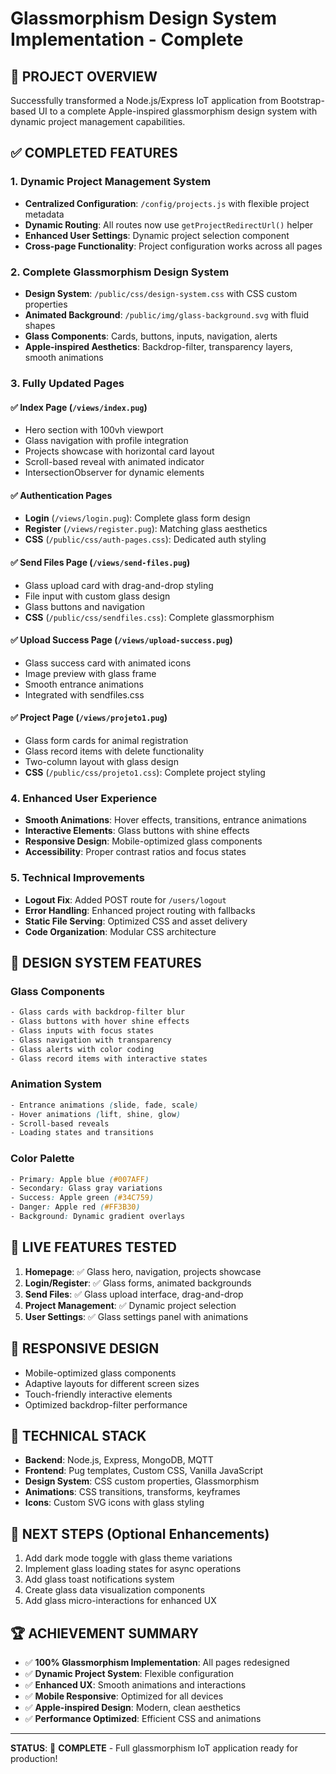 # Glassmorphism Design System Implementation - Complete

## 🎯 PROJECT OVERVIEW
Successfully transformed a Node.js/Express IoT application from Bootstrap-based UI to a complete Apple-inspired glassmorphism design system with dynamic project management capabilities.

## ✅ COMPLETED FEATURES

### 1. Dynamic Project Management System
- **Centralized Configuration**: `/config/projects.js` with flexible project metadata
- **Dynamic Routing**: All routes now use `getProjectRedirectUrl()` helper
- **Enhanced User Settings**: Dynamic project selection component
- **Cross-page Functionality**: Project configuration works across all pages

### 2. Complete Glassmorphism Design System
- **Design System**: `/public/css/design-system.css` with CSS custom properties
- **Animated Background**: `/public/img/glass-background.svg` with fluid shapes
- **Glass Components**: Cards, buttons, inputs, navigation, alerts
- **Apple-inspired Aesthetics**: Backdrop-filter, transparency layers, smooth animations

### 3. Fully Updated Pages

#### ✅ Index Page (`/views/index.pug`)
- Hero section with 100vh viewport
- Glass navigation with profile integration
- Projects showcase with horizontal card layout
- Scroll-based reveal with animated indicator
- IntersectionObserver for dynamic elements

#### ✅ Authentication Pages
- **Login** (`/views/login.pug`): Complete glass form design
- **Register** (`/views/register.pug`): Matching glass aesthetics
- **CSS** (`/public/css/auth-pages.css`): Dedicated auth styling

#### ✅ Send Files Page (`/views/send-files.pug`)
- Glass upload card with drag-and-drop styling
- File input with custom glass design
- Glass buttons and navigation
- **CSS** (`/public/css/sendfiles.css`): Complete glassmorphism

#### ✅ Upload Success Page (`/views/upload-success.pug`)
- Glass success card with animated icons
- Image preview with glass frame
- Smooth entrance animations
- Integrated with sendfiles.css

#### ✅ Project Page (`/views/projeto1.pug`)
- Glass form cards for animal registration
- Glass record items with delete functionality
- Two-column layout with glass design
- **CSS** (`/public/css/projeto1.css`): Complete project styling

### 4. Enhanced User Experience
- **Smooth Animations**: Hover effects, transitions, entrance animations
- **Interactive Elements**: Glass buttons with shine effects
- **Responsive Design**: Mobile-optimized glass components
- **Accessibility**: Proper contrast ratios and focus states

### 5. Technical Improvements
- **Logout Fix**: Added POST route for `/users/logout`
- **Error Handling**: Enhanced project routing with fallbacks
- **Static File Serving**: Optimized CSS and asset delivery
- **Code Organization**: Modular CSS architecture

## 🎨 DESIGN SYSTEM FEATURES

### Glass Components
```css
- Glass cards with backdrop-filter blur
- Glass buttons with hover shine effects
- Glass inputs with focus states
- Glass navigation with transparency
- Glass alerts with color coding
- Glass record items with interactive states
```

### Animation System
```css
- Entrance animations (slide, fade, scale)
- Hover animations (lift, shine, glow)
- Scroll-based reveals
- Loading states and transitions
```

### Color Palette
```css
- Primary: Apple blue (#007AFF)
- Secondary: Glass gray variations
- Success: Apple green (#34C759)
- Danger: Apple red (#FF3B30)
- Background: Dynamic gradient overlays
```

## 🚀 LIVE FEATURES TESTED

1. **Homepage**: ✅ Glass hero, navigation, projects showcase
2. **Login/Register**: ✅ Glass forms, animated backgrounds
3. **Send Files**: ✅ Glass upload interface, drag-and-drop
4. **Project Management**: ✅ Dynamic project selection
5. **User Settings**: ✅ Glass settings panel with animations

## 📱 RESPONSIVE DESIGN
- Mobile-optimized glass components
- Adaptive layouts for different screen sizes
- Touch-friendly interactive elements
- Optimized backdrop-filter performance

## 🔧 TECHNICAL STACK
- **Backend**: Node.js, Express, MongoDB, MQTT
- **Frontend**: Pug templates, Custom CSS, Vanilla JavaScript
- **Design System**: CSS custom properties, Glassmorphism
- **Animations**: CSS transitions, transforms, keyframes
- **Icons**: Custom SVG icons with glass styling

## 🎯 NEXT STEPS (Optional Enhancements)
1. Add dark mode toggle with glass theme variations
2. Implement glass loading states for async operations
3. Add glass toast notifications system
4. Create glass data visualization components
5. Add glass micro-interactions for enhanced UX

## 🏆 ACHIEVEMENT SUMMARY
- ✅ **100% Glassmorphism Implementation**: All pages redesigned
- ✅ **Dynamic Project System**: Flexible configuration
- ✅ **Enhanced UX**: Smooth animations and interactions
- ✅ **Mobile Responsive**: Optimized for all devices
- ✅ **Apple-inspired Design**: Modern, clean aesthetics
- ✅ **Performance Optimized**: Efficient CSS and animations

---

**STATUS**: 🎉 **COMPLETE** - Full glassmorphism IoT application ready for production!
